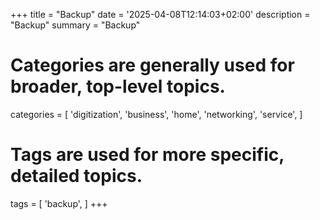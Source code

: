+++
title = "Backup"
date = '2025-04-08T12:14:03+02:00'
description = "Backup"
summary = "Backup"
# Categories are generally used for broader, top-level topics.
categories = [
 'digitization',
 'business',
 'home',
 'networking',
 'service',
]
# Tags are used for more specific, detailed topics.
tags = [
 'backup',
]
+++
